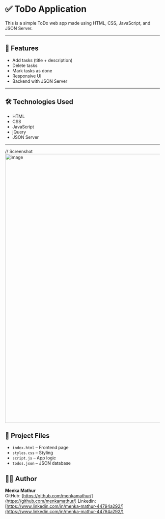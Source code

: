 # ✅ ToDo Application

This is a simple ToDo web app made using HTML, CSS, JavaScript, and JSON Server.

---

## 🚀 Features

- Add tasks (title + description)
- Delete tasks
- Mark tasks as done
- Responsive UI
- Backend with JSON Server

---

## 🛠️ Technologies Used

- HTML  
- CSS  
- JavaScript  
- jQuery  
- JSON Server

---
// Screenshot 
<img width="1896" height="874" alt="image" src="https://github.com/user-attachments/assets/4d911354-f0ff-403c-9854-994bd18b16aa" />


## 📁 Project Files

- `index.html` – Frontend page  
- `styles.css` – Styling  
- `script.js` – App logic  
- `todos.json` – JSON database  

## 🙋‍♀️ Author

**Menka Mathur**  
GitHub: [https://github.com/menkamathur/](https://github.com/menkamathur/)
Linkedin: [https://www.linkedin.com/in/menka-mathur-44794a292/](https://www.linkedin.com/in/menka-mathur-44794a292/)
